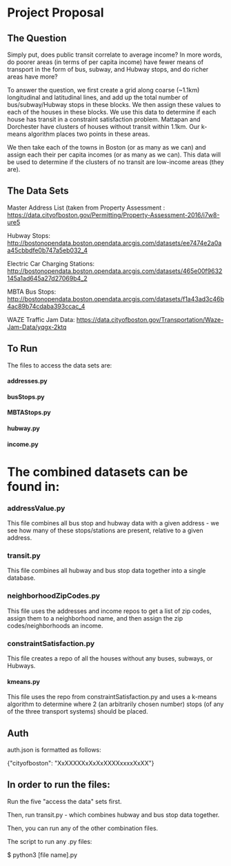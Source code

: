 # Project Proposal



## The Question

Simply put, does public transit correlate to average income? In more words, do poorer areas (in terms of per capita income) have fewer means of transport in the form of bus, subway, and Hubway stops, and do richer areas have more?

To answer the question, we first create a grid along coarse (~1.1km) longitudinal and latitudinal lines, and add up the total number of bus/subway/Hubway stops in these blocks. We then assign these values to each of the houses in these blocks. We use this data to determine if each house has transit in a constraint satisfaction problem. Mattapan and Dorchester have clusters of houses without transit within 1.1km. Our k-means algorithm places two points in these areas.

We then take each of the towns in Boston (or as many as we can) and assign each their per capita incomes (or as many as we can). This data will be used to determine if the clusters of no transit are low-income areas (they are).



## The Data Sets

Master Address List (taken from Property Assessment : https://data.cityofboston.gov/Permitting/Property-Assessment-2016/i7w8-ure5

Hubway Stops: http://bostonopendata.boston.opendata.arcgis.com/datasets/ee7474e2a0aa45cbbdfe0b747a5eb032_4

Electric Car Charging Stations: http://bostonopendata.boston.opendata.arcgis.com/datasets/465e00f9632145a1ad645a27d27069b4_2

MBTA Bus Stops: http://bostonopendata.boston.opendata.arcgis.com/datasets/f1a43ad3c46b4ac89b74cdaba393ccac_4

WAZE Traffic Jam Data:	https://data.cityofboston.gov/Transportation/Waze-Jam-Data/yqgx-2ktq


## To Run

The files to access the data sets are:

#### addresses.py
#### busStops.py
#### MBTAStops.py
#### hubway.py
#### income.py

# The combined datasets can be found in:

### addressValue.py 	

This file combines all bus stop and hubway data with a given address - we see how many of these stops/stations are present, relative to a given address.

### transit.py

This file combines all hubway and bus stop data together into a single database.

### neighborhoodZipCodes.py

This file uses the addresses and income repos to get a list of zip codes, assign them to a neighborhood name, and then assign the zip codes/neighborhoods an income.

### constraintSatisfaction.py

This file creates a repo of all the houses without any buses, subways, or Hubways.

#### kmeans.py

This file uses the repo from constraintSatisfaction.py and uses a k-means algorithm to determine where 2 (an arbitrarily chosen number) stops (of any of the three transport systems) should be placed. 

## Auth

auth.json is formatted as follows: 

{"cityofboston": "XxXXXXXxXxXxXXXXxxxxXxXX"}



## In order to run the files:

Run the five "access the data" sets first.

Then, run transit.py - which combines hubway and bus stop data together.

Then, you can run any of the other combination files.

The script to run any .py files:

$ python3 [file name].py


